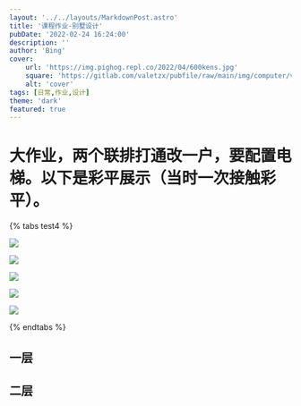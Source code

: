 ```yaml
---
layout: '../../layouts/MarkdownPost.astro'
title: '课程作业-别墅设计'
pubDate: '2022-02-24 16:24:00'
description: ''
author: 'Bing'
cover:
    url: 'https://img.pighog.repl.co/2022/04/600kens.jpg'
    square: 'https://gitlab.com/valetzx/pubfile/raw/main/img/computer/villa1.png'
    alt: 'cover'
tags: [日常,作业,设计]
theme: 'dark'
featured: true
---
```


# 大作业，两个联排打通改一户，要配置电梯。以下是彩平展示（当时一次接触彩平）。

{% tabs test4 %}
<!-- tab  一层 -->
![](https://gitlab.com/valetzx/img/raw/main/img/2022/02/25_16_16_29_1-图墙体.png)
<!-- endtab -->

<!-- tab 二层 -->
![](https://gitlab.com/valetzx/img/raw/main/img/2022/02/25_16_16_29_2-图墙体.png)
<!-- endtab -->

<!-- tab 三层 -->
![](https://gitlab.com/valetzx/img/raw/main/img/2022/02/25_16_16_29_3-图墙体.png)
<!-- endtab -->

<!-- tab 四层 -->
![](https://gitlab.com/valetzx/img/raw/main/img/2022/02/25_16_16_29_4-图墙体.png)
<!-- endtab -->

<!-- tab 负一层 -->
![](https://gitlab.com/valetzx/img/raw/main/img/2022/02/25_16_16_29_负1-图墙体.png)
<!-- endtab -->
{% endtabs %}

## 一层

## 二层